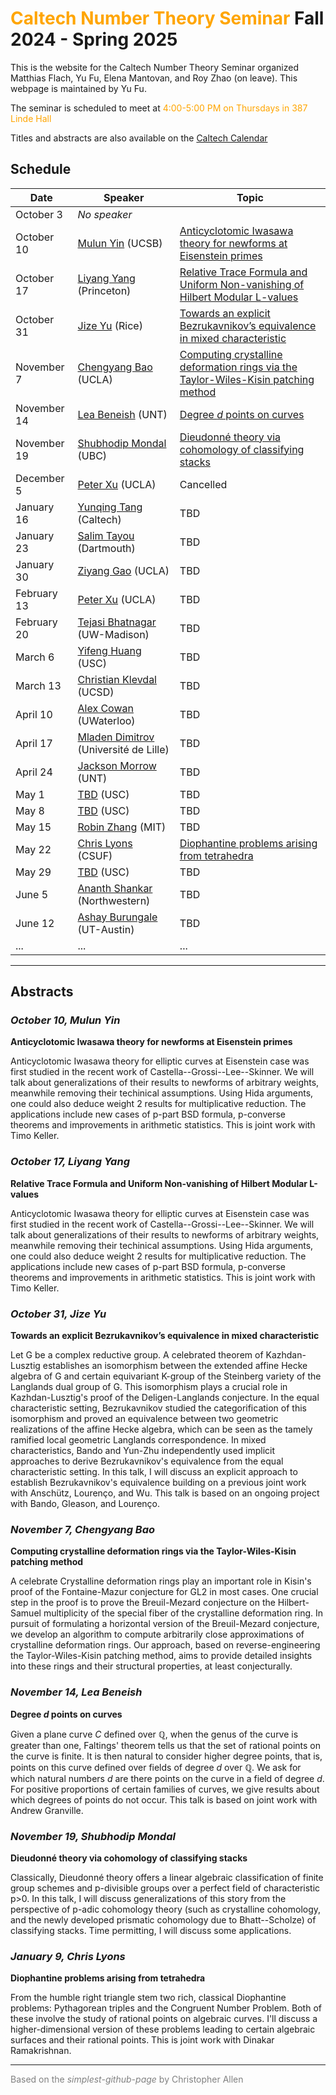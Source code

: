 # <span style="color:orange">Caltech Number Theory Seminar</span> Fall 2024 - Spring 2025

This is the website for the Caltech Number Theory Seminar organized Matthias Flach, Yu Fu, Elena Mantovan, and Roy Zhao (on leave).
This webpage is maintained by Yu Fu.

The seminar is scheduled to meet at <span style="color:orange">4:00-5:00 PM on Thursdays in 387 Linde Hall</span>

Titles and abstracts are also available on the [Caltech Calendar](https://pma.caltech.edu/calendar/week)

## Schedule

| Date          | Speaker           | Topic |
| ----          | -------           | ----- |
| October 3     | _No speaker_      |       |
| October 10    | [Mulun Yin](https://www.math.ucsb.edu/people/mulun-yin) (UCSB) | [Anticyclotomic Iwasawa theory for newforms at Eisenstein primes](#oct10) |
| October 17    | [Liyang Yang](https://lyliyangyang.github.io/) (Princeton) | [Relative Trace Formula and Uniform Non-vanishing of Hilbert Modular L-values](#oct17) |
| October 31    | [Jize Yu](https://sites.google.com/view/jize-yu-math/home?authuser=0) (Rice) | [Towards an explicit Bezrukavnikov’s equivalence in mixed characteristic](#oct31) |
| November 7    | [Chengyang Bao](https://math.uchicago.edu/~c.y.bao/) (UCLA) | [Computing crystalline deformation rings via the Taylor-Wiles-Kisin patching method](#nov7) |
| November 14   | [Lea Beneish](https://sites.google.com/view/lea-beneish/home) (UNT) | [Degree $d$ points on curves](#nov14) |
| November 19   | [Shubhodip Mondal](https://personal.math.ubc.ca/~smondal/)  (UBC) | [Dieudonné theory via cohomology of classifying stacks](#nov19) |
| December 5    | [Peter Xu](https://www.math.ucla.edu/people/visiting/peterx)  (UCLA) | Cancelled |
| January 16    | [Yunqing Tang](https://math.berkeley.edu/~ytang/) (Caltech)  | TBD |
| January 23    | [Salim Tayou](https://math.dartmouth.edu/~stayou/) (Dartmouth) | TBD |
| January 30    | [Ziyang Gao](https://ziyangjeremygao.github.io) (UCLA) | TBD |
| February 13   | [Peter Xu](https://www.math.ucla.edu/people/visiting/peterx) (UCLA) | TBD |
| February 20   | [Tejasi Bhatnagar](https://sites.google.com/view/tbhatnagar/home?authuser=0) (UW-Madison) | TBD | 
| March 6       | [Yifeng Huang](https://yifeng-huang-math.github.io) (USC) | TBD |
| March 13      | [Christian Klevdal](https://sites.google.com/view/christianklevdal/home) (UCSD) | TBD |
| April 10      | [Alex Cowan](https://yifeng-huang-math.github.io) (UWaterloo) | TBD |
| April 17      | [Mladen Dimitrov](https://gitlabpages.univ-lille.fr/dimitrov/) (Université de Lille) | TBD |
| April 24      | [Jackson Morrow](https://sites.google.com/site/jacksonsalvatoremorrow/) (UNT) | TBD |
| May 1         | [TBD]() (USC) | TBD |
| May 8         | [TBD]() (USC) | TBD |
| May 15        | [Robin Zhang](https://math.mit.edu/~robinz/) (MIT) | TBD |
| May 22        | [Chris Lyons](https://www.fullerton.edu/math/faculty/clyons/)  (CSUF) | [Diophantine problems arising from tetrahedra](#may22) |
| May 29        | [TBD]() (USC) | TBD |
| June 5        | [Ananth Shankar](https://sites.google.com/view/ashankar/home?authuser=0) (Northwestern) | TBD |
| June 12       | [Ashay Burungale](https://sites.google.com/view/ashayk/home) (UT-Austin) | TBD |
| ...           | ... | ... |

---

## Abstracts

<a name="oct10"></a>
### _October 10, Mulun Yin_
**Anticyclotomic Iwasawa theory for newforms at Eisenstein primes**

Anticyclotomic Iwasawa theory for elliptic curves at Eisenstein case was first studied in the recent work of Castella--Grossi--Lee--Skinner. We will talk about generalizations of their results to newforms of arbitrary weights, meanwhile removing their techinical assumptions. Using Hida arguments, one could also deduce weight 2 results for multiplicative reduction. The applications include new cases of p-part BSD formula, p-converse theorems and improvements in arithmetic statistics. This is joint work with Timo Keller.

<a name="oct17"></a>
### _October 17, Liyang Yang_
**Relative Trace Formula and Uniform Non-vanishing of Hilbert Modular L-values**

Anticyclotomic Iwasawa theory for elliptic curves at Eisenstein case was first studied in the recent work of Castella--Grossi--Lee--Skinner. We will talk about generalizations of their results to newforms of arbitrary weights, meanwhile removing their techinical assumptions. Using Hida arguments, one could also deduce weight 2 results for multiplicative reduction. The applications include new cases of p-part BSD formula, p-converse theorems and improvements in arithmetic statistics. This is joint work with Timo Keller.

<a name="oct31"></a>
### _October 31, Jize Yu_
**Towards an explicit Bezrukavnikov’s equivalence in mixed characteristic**

Let G be a complex reductive group. A celebrated theorem of Kazhdan-Lusztig establishes an isomorphism between the extended affine Hecke algebra of G and certain equivariant K-group of the Steinberg variety of the Langlands dual group of G. This isomorphism plays a crucial role in Kazhdan-Lusztig's proof of the Deligen-Langlands conjecture. In the equal characteristic setting, Bezrukavnikov studied the categorification of this isomorphism and proved an equivalence between two geometric realizations of the affine Hecke algebra, which can be seen as the tamely ramified local geometric Langlands correspondence. In mixed characteristics, Bando and Yun-Zhu independently used implicit approaches to derive Bezrukavnikov's equivalence from the equal characteristic setting. In this talk, I will discuss an explicit approach to establish Bezrukavnikov's equivalence building on a previous joint work with Anschütz, Lourenço, and Wu. This talk is based on an ongoing project with Bando, Gleason, and Lourenço.

<a name="nov7"></a>
### _November 7, Chengyang Bao_
**Computing crystalline deformation rings via the Taylor-Wiles-Kisin patching method**

A celebrate Crystalline deformation rings play an important role in Kisin's proof of the Fontaine-Mazur conjecture for GL2 in most cases. One crucial step in the proof is to prove the Breuil-Mezard conjecture on the Hilbert-Samuel multiplicity of the special fiber of the crystalline deformation ring. In pursuit of formulating a horizontal version of the Breuil-Mezard conjecture, we develop an algorithm to compute arbitrarily close approximations of crystalline deformation rings. Our approach, based on reverse-engineering the Taylor-Wiles-Kisin patching method, aims to provide detailed insights into these rings and their structural properties, at least conjecturally.

<a name="nov14"></a>
### _November 14, Lea Beneish_
**Degree $d$ points on curves**

Given a plane curve $C$ defined over $\mathbb{Q}$, when the genus of the curve is greater than one, Faltings' theorem tells us that the set of rational points on the curve is finite. It is then natural to consider higher degree points, that is, points on this curve defined over fields of degree $d$ over $\mathbb{Q}$. We ask for which natural numbers $d$ are there points on the curve in a field of degree $d$. For positive proportions of certain families of curves, we give results about which degrees of points do not occur. This talk is based on joint work with Andrew Granville.


<a name="nov19"></a>
### _November 19, Shubhodip Mondal_
**Dieudonné theory via cohomology of classifying stacks**

Classically, Dieudonné theory offers a linear algebraic classification of finite group schemes and p-divisible groups over a perfect field of characteristic p>0. In this talk, I will discuss generalizations of this story from the perspective of p-adic cohomology theory (such as crystalline cohomology, and the newly developed prismatic cohomology due to Bhatt--Scholze) of classifying stacks. Time permitting, I will discuss some applications.

<a name="may22"></a>
### _January 9, Chris Lyons_
**Diophantine problems arising from tetrahedra**

From the humble right triangle stem two rich, classical Diophantine problems: Pythagorean triples and the Congruent Number Problem. Both of these involve the study of rational points on algebraic curves. I'll discuss a higher-dimensional version of these problems leading to certain algebraic surfaces and their rational points. This is joint work with Dinakar Ramakrishnan.


---

<span style="color:gray"> Based on the *simplest-github-page* by  Christopher Allen </span>
